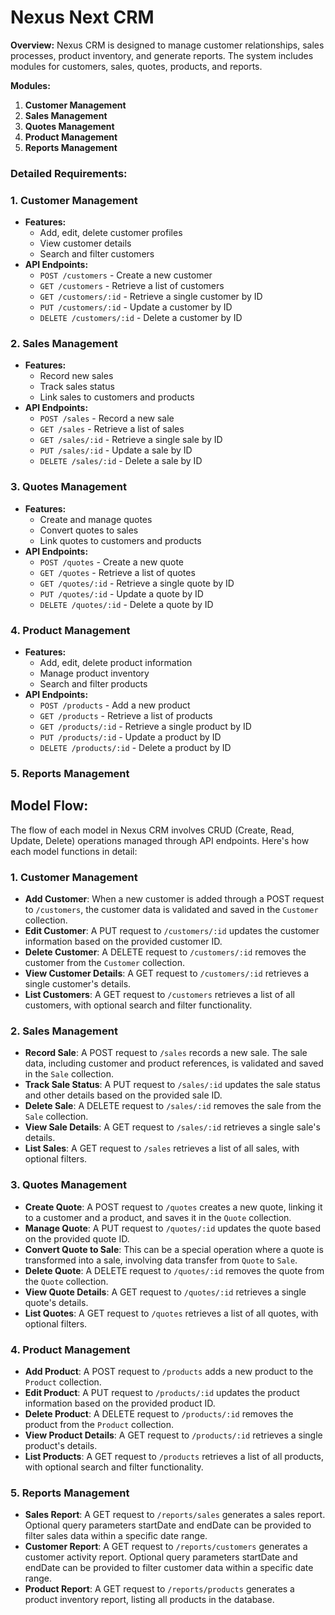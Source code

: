 # Nexus Next CRM

**Overview:**
Nexus CRM is designed to manage customer relationships, sales processes, product inventory, and generate reports. The system includes modules for customers, sales, quotes, products, and reports.

**Modules:**

1. **Customer Management**
2. **Sales Management**
3. **Quotes Management**
4. **Product Management**
5. **Reports Management**

### Detailed Requirements:

### 1. Customer Management

- **Features:**
  - Add, edit, delete customer profiles
  - View customer details
  - Search and filter customers
- **API Endpoints:**
  - `POST /customers` - Create a new customer
  - `GET /customers` - Retrieve a list of customers
  - `GET /customers/:id` - Retrieve a single customer by ID
  - `PUT /customers/:id` - Update a customer by ID
  - `DELETE /customers/:id` - Delete a customer by ID

### 2. Sales Management

- **Features:**
  - Record new sales
  - Track sales status
  - Link sales to customers and products
- **API Endpoints:**
  - `POST /sales` - Record a new sale
  - `GET /sales` - Retrieve a list of sales
  - `GET /sales/:id` - Retrieve a single sale by ID
  - `PUT /sales/:id` - Update a sale by ID
  - `DELETE /sales/:id` - Delete a sale by ID

### 3. Quotes Management

- **Features:**
  - Create and manage quotes
  - Convert quotes to sales
  - Link quotes to customers and products
- **API Endpoints:**
  - `POST /quotes` - Create a new quote
  - `GET /quotes` - Retrieve a list of quotes
  - `GET /quotes/:id` - Retrieve a single quote by ID
  - `PUT /quotes/:id` - Update a quote by ID
  - `DELETE /quotes/:id` - Delete a quote by ID

### 4. Product Management

- **Features:**
  - Add, edit, delete product information
  - Manage product inventory
  - Search and filter products
- **API Endpoints:**
  - `POST /products` - Add a new product
  - `GET /products` - Retrieve a list of products
  - `GET /products/:id` - Retrieve a single product by ID
  - `PUT /products/:id` - Update a product by ID
  - `DELETE /products/:id` - Delete a product by ID

### 5. Reports Management

## Model Flow:

The flow of each model in Nexus CRM involves CRUD (Create, Read, Update, Delete) operations managed through API endpoints. Here's how each model functions in detail:

### 1. Customer Management

- **Add Customer**: When a new customer is added through a POST request to `/customers`, the customer data is validated and saved in the `Customer` collection.
- **Edit Customer**: A PUT request to `/customers/:id` updates the customer information based on the provided customer ID.
- **Delete Customer**: A DELETE request to `/customers/:id` removes the customer from the `Customer` collection.
- **View Customer Details**: A GET request to `/customers/:id` retrieves a single customer's details.
- **List Customers**: A GET request to `/customers` retrieves a list of all customers, with optional search and filter functionality.

### 2. Sales Management

- **Record Sale**: A POST request to `/sales` records a new sale. The sale data, including customer and product references, is validated and saved in the `Sale` collection.
- **Track Sale Status**: A PUT request to `/sales/:id` updates the sale status and other details based on the provided sale ID.
- **Delete Sale**: A DELETE request to `/sales/:id` removes the sale from the `Sale` collection.
- **View Sale Details**: A GET request to `/sales/:id` retrieves a single sale's details.
- **List Sales**: A GET request to `/sales` retrieves a list of all sales, with optional filters.

### 3. Quotes Management

- **Create Quote**: A POST request to `/quotes` creates a new quote, linking it to a customer and a product, and saves it in the `Quote` collection.
- **Manage Quote**: A PUT request to `/quotes/:id` updates the quote based on the provided quote ID.
- **Convert Quote to Sale**: This can be a special operation where a quote is transformed into a sale, involving data transfer from `Quote` to `Sale`.
- **Delete Quote**: A DELETE request to `/quotes/:id` removes the quote from the `Quote` collection.
- **View Quote Details**: A GET request to `/quotes/:id` retrieves a single quote's details.
- **List Quotes**: A GET request to `/quotes` retrieves a list of all quotes, with optional filters.

### 4. Product Management

- **Add Product**: A POST request to `/products` adds a new product to the `Product` collection.
- **Edit Product**: A PUT request to `/products/:id` updates the product information based on the provided product ID.
- **Delete Product**: A DELETE request to `/products/:id` removes the product from the `Product` collection.
- **View Product Details**: A GET request to `/products/:id` retrieves a single product's details.
- **List Products**: A GET request to `/products` retrieves a list of all products, with optional search and filter functionality.

### 5. Reports Management

- **Sales Report**: A GET request to `/reports/sales` generates a sales report. Optional query parameters startDate and endDate can be provided to filter sales data within a specific date range.
- **Customer Report**: A GET request to `/reports/customers` generates a customer activity report. Optional query parameters startDate and endDate can be provided to filter customer data within a specific date range.
- **Product Report**: A GET request to `/reports/products` generates a product inventory report, listing all products in the database.
